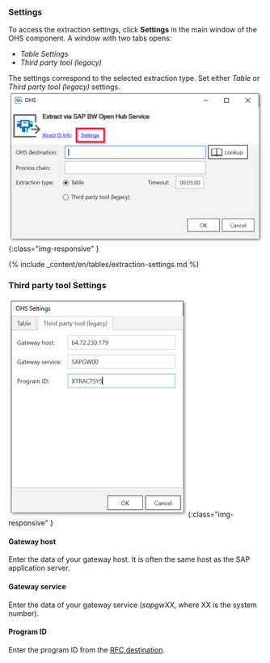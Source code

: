 ### Settings

To access the extraction settings, click **Settings** in the main window of the OHS component. A window with two tabs opens: <br>
- *Table Settings* 
- *Third party tool (legacy)*

The settings correspond to the selected extraction type. Set either *Table* or *Third party tool (legacy)* settings.
![OHS-Settings](/img/content/xis/ohs-main-window-settings.png){:class="img-responsive" }

{% include _content/en/tables/extraction-settings.md  %}


### Third party tool Settings

![OHS-Search-002](/img/content/xis/ohs-tpt-settings.png){:class="img-responsive" }

#### Gateway host
Enter the data of your gateway host. It is often the same host as the SAP application server.

#### Gateway service
Enter the data of your gateway service (*sapgwXX*, where XX is the system number).

#### Program ID 
Enter the program ID from the [RFC destination](https://kb.theobald-software.com/general/maintaining-rfc-destinations).

